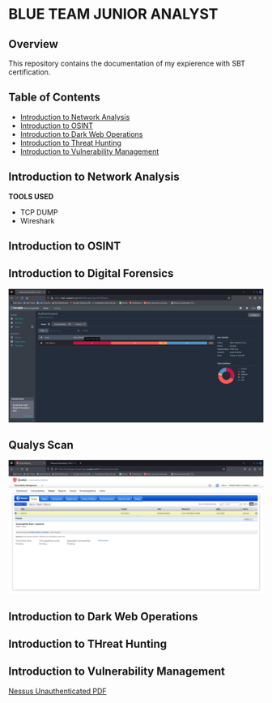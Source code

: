 # BLUE TEAM JUNIOR ANALYST 

## Overview

This repository contains the documentation of my expierence with SBT certification.

## Table of Contents

- [Introduction to Network Analysis](#intoduction-to-network-analysis)
- [Introduction to OSINT](#introduction-to-osint)
- [Introduction to Dark Web Operations](#introduction-to-dark-web-operations)
- [Introduction to Threat Hunting](#introduction-to-threat-hunting)
- [Introduction to Vulnerability Management](#introduction-to-vulnerability-management)

## Introduction to Network Analysis
**TOOLS USED**
- TCP DUMP
- Wireshark



## Introduction to OSINT










## Introduction to Digital Forensics

<p align="center">
  <img src="https://github.com/Flash028/Flash028/blob/main/Vulnerability%20Assessment/authenticated_scan.png" width="650">
</p>

## Qualys Scan
<p align="center">
  <img src="https://github.com/Flash028/Flash028/blob/main/Vulnerability%20Assessment/qualys-unauthenticated%20scan.png" width="650">
</p>

## Introduction to Dark Web Operations




## Introduction to THreat Hunting




## Introduction to Vulnerability Management


[Nessus Unauthenticated PDF](https://github.com/Flash028/Flash028/blob/main/Vulnerability%20Assessment/nessus_unauthenticated.pdf)



